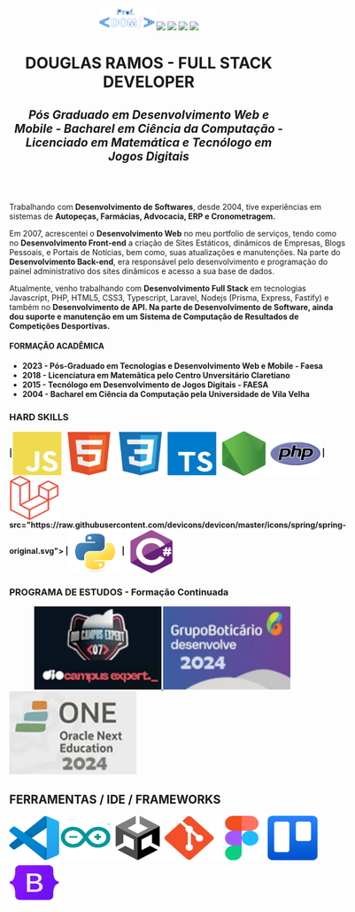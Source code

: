 <!DOCTYPE html>
<html lang="pt-BR">

<head>
    <meta charset="UTF-8">
    <meta name="viewport" content="width=device-width, initial-scale=1.0">
    <link rel="stylesheet" type="text/css" href="assets/css/stylevars.css" />
    <link rel="stylesheet" type="text/css" href="assets/css/style.css" />
    <meta name="Description" content="Repositorios Douglas Ramos -  Professor DOM">
    <meta name="robots" content="index,follow">
</head>

<body>
    <div class="wrapper">
        <main>
            <header>
                <div class="brand">
                    <div class="logo" style="display: inline_block; !important">
                       <img src="assets/images/logo.png" alt="Prof. DOM logo">
                           <a href="https://www.youtube.com/@profdomdev" target="_blank"><img src="https://img.shields.io/badge/YouTube-FF0000?style=for-the-badge&logo=youtube&logoColor=white" target="_blank"></a>
                 <a href="https://www.linkedin.com/in/douglas-ramos-dev" target="_blank"><img src="https://img.shields.io/badge/-LinkedIn-%230077B5?style=for-the-badge&logo=linkedin&logoColor=white" target="_blank"></a> 
  <a href="https://instagram.com/profdomdev" target="_blank"><img src="https://img.shields.io/badge/-Instagram-%23E4405F?style=for-the-badge&logo=instagram&logoColor=white" target="_blank"></a>
  <a href = "mailto:dougarainfo@gmail.com"><img src="https://img.shields.io/badge/-Gmail-%23333?style=for-the-badge&logo=gmail&logoColor=white" target="_blank"></a> 
                    </div>
                    <div class="title">
                        <h1>DOUGLAS RAMOS - FULL STACK DEVELOPER</h1>
                        <h2><i>Pós Graduado em Desenvolvimento Web e Mobile - Bacharel em Ciência da Computação - Licenciado em Matemática e Tecnólogo em Jogos Digitais</i></h2>
                    </div>
                </div>
            </header>
            <section style="display: inline-block; !important">
              <section class="section-biography">
                <section class="section-description">
                        <p>    
                            Trabalhando com <b>Desenvolvimento de Softwares</b>, desde 2004, tive experiências em sistemas de <b>Autopeças, Farmácias, Advocacia, ERP e Cronometragem.</b>
                        </p>
                        <p>Em 2007, acrescentei o <b>Desenvolvimento Web</b> no meu portfolio de serviços, tendo como no <b>Desenvolvimento Front-end</b> a criação de Sites Estáticos, dinâmicos de Empresas, Blogs Pessoais, e Portais de Notícias, bem como, suas atualizações e manutenções.                       
                        Na parte do <b>Desenvolvimento Back-end</b>, era responsável pelo desenvolvimento e programação do painel administrativo dos sites dinâmicos e acesso a sua base de dados.
                        </p>
                        <p>
                        Atualmente, venho trabalhando com <b>Desenvolvimento Full Stack</b> em tecnologias Javascript, PHP, HTML5, CSS3, Typescript, Laravel, Nodejs (Prisma, Express, Fastify) e também no <b>Desenvolvimento de API<b>. Na parte de <b>Desenvolvimento de Software</b>, ainda dou suporte e manutenção em um Sistema de Computação de Resultados de Competições Desportivas.
                        </p>
                </section>
                <section class="section-academy">
                    <h1>FORMAÇÃO ACADÊMICA</h1>
                    <ul>
                       <li>2023 - Pós-Graduado em Tecnologias e Desenvolvimento Web e Mobile - Faesa</li> 
                       <li>2018 - Licenciatura em Matemãtica pelo Centro Unversitário Claretiano</li>
                       <li>2015 - Tecnólogo em Desenvolvimento de Jogos Digitais - FAESA</li>
                       <li>2004 - Bacharel em Ciência da Computação pela Universidade de Vila Velha</li>
                    </ul>
                </section>
              </section>
            <section class="section-skills" style="display: inline_block; !important">
                <h1>HARD SKILLS</h1>
                <div class="section-skills-hard" style="display: inline_block; !important">
                |<img align="center" alt="douginfodev-Js" height="80" width="90"   src="https://raw.githubusercontent.com/devicons/devicon/master/icons/javascript/javascript-plain.svg">
                <img align="center" alt="douginfodev-HTML" height="80" width="90" src="https://raw.githubusercontent.com/devicons/devicon/master/icons/html5/html5-original.svg">
                <img align="center"  alt="douginfodev-CSS" height="80" width="90"  src="https://raw.githubusercontent.com/devicons/devicon/master/icons/css3/css3-original.svg">
                <img align="center"  alt="douginfodev-typescript" height="80" width="90"  src="https://raw.githubusercontent.com/devicons/devicon/master/icons/typescript/typescript-original.svg">
                <img align="center"  alt="douginfodev-node" height="80" width="90"  src="https://raw.githubusercontent.com/devicons/devicon/master/icons/nodejs/nodejs-original.svg">
                <img align="center" alt="douginfodev-Php" height="80" width="90"  src="https://raw.githubusercontent.com/devicons/devicon/master/icons/php/php-original.svg"> | 
                <img align="center" alt="douginfodev-laravel" height="80" width="90"  src="https://raw.githubusercontent.com/devicons/devicon/master/icons/laravel/laravel-original.svg">
                src="https://raw.githubusercontent.com/devicons/devicon/master/icons/spring/spring-original.svg">   | 
               <img align="center" alt="douginfodev-python" height="80" width="90" src="https://raw.githubusercontent.com/devicons/devicon/master/icons/python/python-original.svg">  |
               <img align="center" alt="douginfodev-csharp" height="80" width="90"  src="https://raw.githubusercontent.com/devicons/devicon/master/icons/csharp/csharp-original.svg">              
            <section-channel>
                    <div class="section-channel-title">
                        <h1>PROGRAMA DE ESTUDOS -  Formação Continuada</h1>
                    </div>
                    <div class="section-channel-sections" style="display: inline_block; !important">
                        <section-col style="padding: 30px; margin:15px; display: inline_block; !important">
                            <a href="https://www.dio.me" target="_blank">
              <img src="assets/images/logocampusexpert2024.svg" width="230px" height="150px" alt="Dio Campus Expert">
                            <a href="https://www.youtube.com/playlist?list=PLjHNIrs1qFsxoFkFqsCWLVVVXucF_OkVZ" target="_blank">
                            </a>
                                <a href="https://desenvolve.grupoboticario.com.br/"  target="_blank">
                            <img src="assets/images/logodesenvolve2024.svg" width="230px" height="150px" alt="Desenvolve 2024 - Grupo Boticário"
                             alt="Playlist Youtube Progmática">
                         </a>
                              <a href="https://www.oracle.com/br/education/oracle-next-education/" target="_blank">
                            <img src="assets/images/logoone.svg" width="230px" height="150px" alt="ONE - Oracle Next Education">
                        </a>
                        </section-col>
                    </div> 
                </section-channel>
              <div style="font-weight:700; margin-bottom:20px;"><h2>FERRAMENTAS / IDE / FRAMEWORKS</h2>
              <img align="center" alt="douginfodev-Js"  height="80" width="90" src="https://raw.githubusercontent.com/devicons/devicon/master/icons/vscode/vscode-original.svg"> 
              <img align="center" alt="douginfodev-arduino" height="80" width="90" src="https://raw.githubusercontent.com/devicons/devicon/master/icons/arduino/arduino-original.svg">
              <img align="center" alt="douginfodev-arduino" height="80" width="90" src="https://raw.githubusercontent.com/devicons/devicon/master/icons/unity/unity-original.svg">
              <img align="center" alt="douginfodev-arduino"  height="80" width="90" src="https://raw.githubusercontent.com/devicons/devicon/master/icons/git/git-original.svg">
              <img align="center" alt="douginfodev-csharp"  height="80" width="90" src="https://raw.githubusercontent.com/devicons/devicon/master/icons/figma/figma-original.svg">
              <img align="center" alt="douginfodev-trello"  height="80" width="90" src="https://raw.githubusercontent.com/devicons/devicon/master/icons/trello/trello-original.svg">
              <img align="center" alt="douginfodev-csharp" height="80" width="90" src="https://raw.githubusercontent.com/devicons/devicon/master/icons/bootstrap/bootstrap-original.svg">
            </div>
       
          
</body>
</html>
